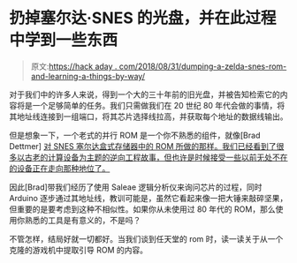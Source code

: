 # 扔掉塞尔达·SNES 的光盘，并在此过程中学到一些东西

> 原文:[https://hack aday . com/2018/08/31/dumping-a-zelda-snes-rom-and-learning-a-things-by-way/](https://hackaday.com/2018/08/31/dumping-a-zelda-snes-rom-and-learning-a-few-things-along-the-way/)

对于我们中的许多人来说，得到一个大的三十年前的旧光盘，并被告知检索它的内容将是一个足够简单的任务。我们只需做我们在 20 世纪 80 年代会做的事情，将其地址线连接到一组端口，将其芯片选择线拉高，并获取每个地址的数据线输出。

但是想象一下，一个老式的并行 ROM 是一个你不熟悉的组件，就像[Brad Dettmer] [对 SNES 塞尔达盒式存储器中的 ROM 所做的那样。我们已经看到了很多以古老的计算设备为主题的逆向工程故事，但也许是时候接受一些以前无处不在的设备正在走向那种地位了。](https://medium.com/@bdettmer/dumping-snes-zelda-rom-45b91b92e1c9)

因此[Brad]带我们经历了使用 Saleae 逻辑分析仪来询问芯片的过程，同时 Arduino 逐步通过其地址线，教训可能是，虽然它看起来像一把大锤来敲碎坚果，但重要的是要考虑到这种不相似性。如果你从未使用过 80 年代的 ROM，那么使用你熟悉的工具是有意义的，不是吗？

不管怎样，结局好就一切都好。当我们谈到任天堂的 rom 时，读一读关于从一个克隆的游戏机中提取引导 ROM 的内容。